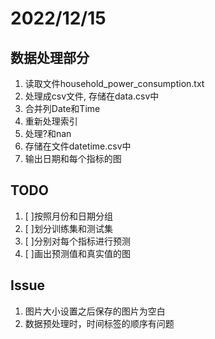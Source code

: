 # 2022/12/15

## 数据处理部分

1. 读取文件household_power_consumption.txt
2. 处理成csv文件, 存储在data.csv中
3. 合并列Date和Time
4. 重新处理索引
5. 处理?和nan
6. 存储在文件datetime.csv中
7. 输出日期和每个指标的图

## TODO
1. [ ]按照月份和日期分组
2. [ ]划分训练集和测试集
3. [ ]分别对每个指标进行预测
4. [ ]画出预测值和真实值的图

## Issue
1. 图片大小设置之后保存的图片为空白
2. 数据预处理时，时间标签的顺序有问题